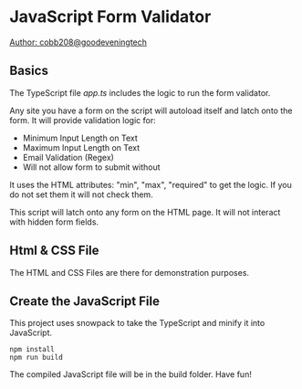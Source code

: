 # JavaScript Form Validator
[Author: cobb208@goodeveningtech](https://goodeveningtech.com)

## Basics

The TypeScript file *app.ts* includes the logic to run the form validator.

Any site you have a form on the script will autoload itself and latch onto the form. It will provide validation logic for:

- Minimum Input Length on Text
- Maximum Input Length on Text
- Email Validation (Regex)
- Will not allow form to submit without

It uses the HTML attributes: "min", "max", "required" to get the logic. If you do not set them it will not check them. 

This script will latch onto any form on the HTML page. It will not interact with hidden form fields.

## Html & CSS File
The HTML and CSS Files are there for demonstration purposes.

## Create the JavaScript File
This project uses snowpack to take the TypeScript and minify it into JavaScript.

```
npm install
npm run build
```

The compiled JavaScript file will be in the build folder. Have fun!


